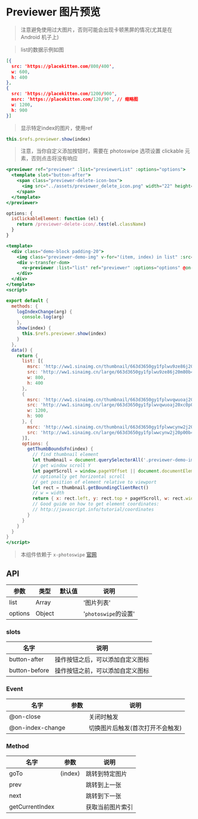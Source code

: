 # Previewer 图片预览

> 注意避免使用过大图片，否则可能会出现卡顿黑屏的情况(尤其是在 Android 机子上)

> list的数据示例如图
```json
[{
  src: 'https://placekitten.com/800/400',
  w: 600,
  h: 400
},
{
  src: 'https://placekitten.com/1200/900',
  msrc: 'https://placekitten.com/120/90', // 缩略图
  w: 1200,
  h: 900
}]
```

> 显示特定index的图片，使用ref
```jsx
this.$refs.previewer.show(index)
```
>注意，当你自定义添加按钮时，需要在 photoswipe 选项设置 clickable 元素，否则点击将没有响应
```handlebars
<previewer ref="previewer" :list="previewerList" :options="options">
  <template slot="button-after">
    <span class="previewer-delete-icon-box">
      <img src="../assets/previewer_delete_icon.png" width="22" height="22" class="previewer-delete-icon" @click.prevent.stop="removeImg">
    </span>
  </template>
</previewer>
```
```jsx
options: {
  isClickableElement: function (el) {
    return /previewer-delete-icon/.test(el.className)
  }
}
```


```handlebars
<template>
  <div class="demo-block padding-20">
    <img class="previewer-demo-img" v-for="(item, index) in list" :src="item.src" width="100" @click="show(index)">
    <div v-transfer-dom>
      <v-previewer :list="list" ref="previewer" :options="options" @on-index-change="logIndexChange"></v-previewer>
    </div>
  </div>
</template>
<script>

export default {
  methods: {
    logIndexChange(arg) {
      console.log(arg)
    },
    show(index) {
      this.$refs.previewer.show(index)
    }
  },
  data() {
    return {
      list: [{
        msrc: 'http://ww1.sinaimg.cn/thumbnail/663d3650gy1fplwu9ze86j20m80b40t2.jpg',
        src: 'http://ww1.sinaimg.cn/large/663d3650gy1fplwu9ze86j20m80b40t2.jpg',
        w: 800,
        h: 400
      },
      {
        msrc: 'http://ww1.sinaimg.cn/thumbnail/663d3650gy1fplwvqwuoaj20xc0p0t9s.jpg',
        src: 'http://ww1.sinaimg.cn/large/663d3650gy1fplwvqwuoaj20xc0p0t9s.jpg',
        w: 1200,
        h: 900
      }, {
        msrc: 'http://ww1.sinaimg.cn/thumbnail/663d3650gy1fplwwcynw2j20p00b4js9.jpg',
        src: 'http://ww1.sinaimg.cn/large/663d3650gy1fplwwcynw2j20p00b4js9.jpg'
      }],
      options: {
        getThumbBoundsFn(index) {
          // find thumbnail element
          let thumbnail = document.querySelectorAll('.previewer-demo-img')[index]
          // get window scroll Y
          let pageYScroll = window.pageYOffset || document.documentElement.scrollTop
          // optionally get horizontal scroll
          // get position of element relative to viewport
          let rect = thumbnail.getBoundingClientRect()
          // w = width
          return { x: rect.left, y: rect.top + pageYScroll, w: rect.width }
          // Good guide on how to get element coordinates:
          // http://javascript.info/tutorial/coordinates
        }
      }
    }
  }
}
</script>
```

> 本组件依赖于 `x-photoswipe`   [官网](http://photoswipe.com/)

## API

| 参数 | 类型 | 默认值 | 说明 |
| --- | --- | --- | --- |
| list | Array | | '图片列表' | 
| options | Object | | '`photoswipe`的设置' | 

### slots
| 名字 | 说明 |
| --- | --- |
| button-after | 操作按钮之后，可以添加自定义图标 |
| button-before | 操作按钮之前，可以添加自定义图标 |

### Event 
| 名字 | 参数 | 说明 |
| --- | --- | --- |
| @on-close |  | 关闭时触发 |
| @on-index-change |  | 切换图片后触发(首次打开不会触发) |


### Method 
| 名字 | 参数 | 说明 |
| --- | --- | --- |
| goTo | (index) | 跳转到特定图片 |
| prev |  | 跳转到上一张 |
| next |  | 跳转到下一张 |
| getCurrentIndex |  | 获取当前图片索引 |